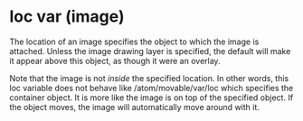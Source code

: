 # loc var (image)

The location of an image specifies the object to which the
image is attached. Unless the image drawing layer is specified, the
default will make it appear above this object, as though it were an
overlay. 

Note that the image is not *inside* the specified
location. In other words, this loc variable does not behave like
/atom/movable/var/loc which specifies the container object. It is more
like the image is on top of the specified object. If the object moves,
the image will automatically move around with it.
